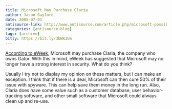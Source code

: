 ```yaml
---
title: Microsoft May Purchase Claria
author: Jason Gaylord
date: 2005-07-01
antisource-link: http://www.antisource.com/article.php/microsoft-possible-claria-purchase
categories: [antisource-blog]
tags: [archive]
bitly: https://bit.ly/3bWK3Um
---
```


[According to eWeek](http://www.eweek.com/article2/0,1759,1833611,00.asp?kc=ewnws070105dtx1k0000599), Microsoft may purchase Claria, the company who owns Gator. With this in mind, eWeek has suggested that Microsoft may no longer have a strong interest in security. What do you think?  
  
Usually I try not to display my opinion on these matters, but I can make an exception. I think that if there is a deal, Microsoft can then cure 50% of their issue with spyware. This can help save them money in the long run. Also, Claria does have some value such as a customer database, user behavior-tracking software, and other small software that Microsoft could always clean up and re-use.